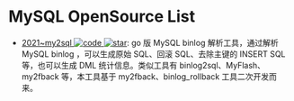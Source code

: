 # MySQL OpenSource List

- [2021~my2sql ![code](https://ng-tech.icu/assets/code.svg) ![star](https://img.shields.io/github/stars/liuhr/my2sql)](https://github.com/liuhr/my2sql): go 版 MySQL binlog 解析工具，通过解析 MySQL binlog ，可以生成原始 SQL、回滚 SQL、去除主键的 INSERT SQL 等，也可以生成 DML 统计信息。类似工具有 binlog2sql、MyFlash、my2fback 等，本工具基于 my2fback、binlog_rollback 工具二次开发而来。

